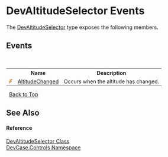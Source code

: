 # DevAltitudeSelector Events
 

The <a href="T_DevCase_Controls_DevAltitudeSelector">DevAltitudeSelector</a> type exposes the following members.


## Events
&nbsp;<table><tr><th></th><th>Name</th><th>Description</th></tr><tr><td>![Public event](media/pubevent.gif "Public event")</td><td><a href="E_DevCase_Controls_DevAltitudeSelector_AltitudeChanged">AltitudeChanged</a></td><td>
Occurs when the altitude has changed.</td></tr></table>&nbsp;
<a href="#devaltitudeselector-events">Back to Top</a>

## See Also


#### Reference
<a href="T_DevCase_Controls_DevAltitudeSelector">DevAltitudeSelector Class</a><br /><a href="N_DevCase_Controls">DevCase.Controls Namespace</a><br />